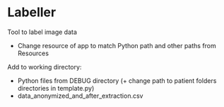 # Labeller
Tool to label image data

- Change resource of app to match Python path and other paths from Resources

Add to working directory:
- Python files from DEBUG directory (+ change path to patient folders directories in template.py)
- data_anonymized_and_after_extraction.csv
